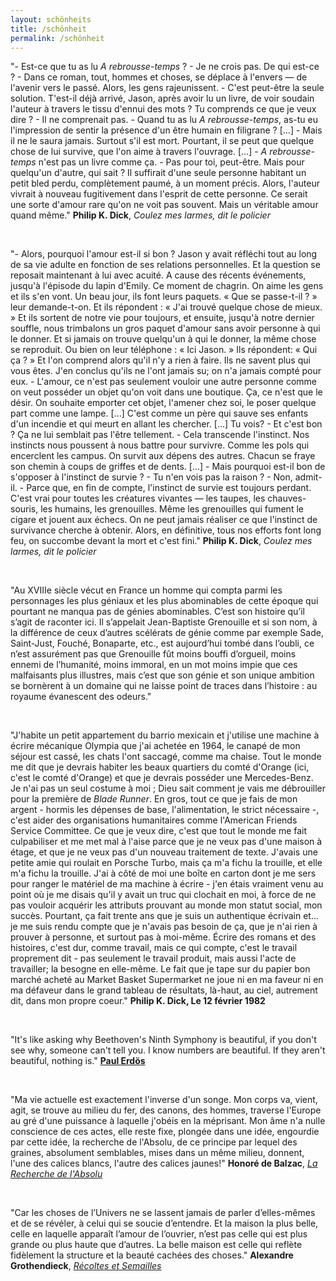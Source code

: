 ```yaml
---
layout: schönheits
title: /schönheit
permalink: /schönheit
---
```

<p>"- Est-ce que tu as lu <i>A rebrousse-temps</i> ?
- Je ne crois pas. De qui est-ce ?
- Dans ce roman, tout, hommes et choses, se déplace à l'envers — de l'avenir vers le passé. Alors, les gens rajeunissent.
- C'est peut-être la seule solution. T'est-il déjà arrivé, Jason, après avoir lu un livre, de voir soudain l'auteur à travers le tissu d'ennui des mots ? Tu comprends ce que je veux dire ?
- Il ne comprenait pas.
- Quand tu as lu <i>A rebrousse-temps</i>, as-tu eu l'impression de sentir la présence d'un être humain en filigrane ? [...]
- Mais il ne le saura jamais. Surtout s'il est mort. Pourtant, il se peut que quelque chose de lui survive, que l'on aime à travers l'ouvrage.
[...]
- <i>A rebrousse-temps</i> n'est pas un livre comme ça.
- Pas pour toi, peut-être. Mais pour quelqu'un d'autre, qui sait ? Il suffirait d'une seule personne habitant un petit bled perdu, complètement paumé, à un moment précis. Alors, l'auteur vivrait à nouveau fugitivement dans l'esprit de cette personne. Ce serait une sorte d'amour rare qu'on ne voit pas souvent. Mais un véritable amour quand même."
<b>Philip K. Dick</b>, <i>Coulez mes larmes, dit le policier</i></p>

<br>

<p>"- Alors, pourquoi l'amour est-il si bon ?
Jason y avait réfléchi tout au long de sa vie adulte en fonction de ses relations personnelles. Et la question se reposait maintenant à lui avec acuité. A cause des récents événements, jusqu'à l'épisode du lapin d'Emily. Ce moment de chagrin. On aime les gens et ils s'en vont. Un beau jour, ils font leurs paquets. « Que se passe-t-il ? » leur demande-t-on. Et ils répondent : « J'ai trouvé quelque chose de mieux. » Et ils sortent de notre vie pour toujours, et ensuite, jusqu'à notre dernier souffle, nous trimbalons un gros paquet d'amour sans avoir personne à qui le donner. Et si jamais on trouve quelqu'un à qui le donner, la même chose se reproduit. Ou bien on leur téléphone : « Ici Jason. » Ils répondent: « Qui ça ? » Et l'on comprend alors qu'il n'y a rien à faire. Ils ne savent plus qui vous êtes. J'en conclus qu'ils ne l'ont jamais su; on n'a jamais compté pour eux.
- L'amour, ce n'est pas seulement vouloir une autre personne comme on veut posséder un objet qu'on voit dans une boutique. Ça, ce n'est que le désir. On souhaite emporter cet objet, l'amener chez soi, le poser quelque part comme une lampe. [...] C'est comme un père qui sauve ses enfants d'un incendie et qui meurt en allant les chercher. [...] Tu vois?
- Et c'est bon ?
Ça ne lui semblait pas l'être tellement.
- Cela transcende l'instinct. Nos instincts nous poussent à nous battre pour survivre. Comme les pols qui encerclent les campus. On survit aux dépens des autres. Chacun se fraye son chemin à coups de griffes et de dents. [...]
- Mais pourquoi est-il bon de s'opposer à l'instinct de survie ?
- ﻿﻿Tu n'en vois pas la raison ?
- ﻿﻿Non, admit-il.
- ﻿﻿Parce que, en fin de compte, l'instinct de survie est toujours perdant. C'est vrai pour toutes les créatures vivantes — les taupes, les chauves-souris, les humains, les grenouilles. Même les grenouilles qui fument le cigare et jouent aux échecs. On ne peut jamais réaliser ce que l'instinct de survivance cherche à obtenir. Alors, en définitive, tous nos efforts font long feu, on succombe devant la mort et c'est fini."
<b>Philip K. Dick</b>, <i>Coulez mes larmes, dit le policier</i></p>

<br>

<p>"Au XVIIIe siècle vécut en France un homme qui compta parmi les personnages les plus géniaux et les plus abominables de cette époque qui pourtant ne manqua pas de génies abominables. C’est son histoire qu’il s’agit de raconter ici. Il s’appelait Jean-Baptiste Grenouille et si son nom, à la différence de ceux d’autres scélérats de génie comme par exemple Sade, Saint-Just, Fouché, Bonaparte, etc., est aujourd’hui tombé dans l’oubli, ce n’est assurément pas que Grenouille fût moins bouffi d’orgueil, moins ennemi de l’humanité, moins immoral, en un mot moins impie que ces malfaisants plus illustres, mais c’est que son génie et son unique ambition se bornèrent à un domaine qui ne laisse point de traces dans l’histoire : au royaume évanescent des odeurs."</p>

<br>

<p>"J'habite un petit appartement du barrio mexicain et j'utilise une machine à écrire mécanique Olympia que j'ai achetée en 1964, le canapé de mon séjour est cassé, les chats l'ont saccagé, comme ma chaise. Tout le monde me dit que je devrais habiter les beaux quartiers du comté d'Orange (ici, c'est le comté d'Orange) et que je devrais posséder une Mercedes-Benz. Je n'ai pas un seul costume à moi ; Dieu sait comment je vais me débrouiller pour la première de <i>Blade Runner</i>. En gros, tout ce que je fais de mon argent - hormis les dépenses de base, l'alimentation, le strict nécessaire -, c'est aider des organisations humanitaires comme l'American Friends Service Committee. Ce que je veux dire, c'est que tout le monde me fait culpabiliser et me met mal à l'aise parce que je ne veux pas d'une maison à étage, et que je ne veux pas d'un nouveau traitement de texte. J'avais une petite amie qui roulait en Porsche Turbo, mais ça m'a fichu la trouille, et elle m'a fichu la trouille. J'ai à côté de moi une boîte en carton dont je me sers pour ranger le matériel de ma machine à écrire - j'en étais vraiment venu au point où je me disais qu'il y avait un truc qui clochait en moi, à force de ne pas vouloir acquérir les attributs prouvant au monde mon statut social, mon succès. Pourtant, ça fait trente ans que je suis un authentique écrivain et... je me suis rendu compte que je n'avais pas besoin de ça, que je n'ai rien à prouver à personne, et surtout pas à moi-même. Écrire des romans et des histoires, c'est dur, comme travail, mais ce qui compte, c'est le travail proprement dit - pas seulement le travail produit, mais aussi l'acte de travailler; la besogne en elle-même. Le fait que je tape sur du papier bon marché acheté au Market Basket Supermarket ne joue ni en ma faveur ni en ma défaveur dans le grand tableau de résultats, là-haut, au ciel, autrement dit, dans mon propre coeur." <b>Philip K. Dick, Le 12 février 1982</b></p>

<!-- 
<p>"Mathematics, rightly viewed, possesses not only truth, but supreme beauty—a beauty cold and austere, like that of sculpture, without appeal to any part of our weaker nature, without the gorgeous trappings of painting or music, yet sublimely pure, and capable of a stern perfection such as only the greatest art can show. The true spirit of delight, the exaltation, the sense of being more than man, which is the touchstone of the highest excellence, is to be found in mathematics as surely as in poetry. What is best in mathematics deserves not merely to be learnt as a task, but to be assimilated as a part of daily thought, and brought again and again before the mind with ever−renewed encouragement. Real life is, to most men, a long second−best, a perpetual compromise between the ideal and the possible; but the world of pure reason knows no compromise, no practical limitations, no barrier to the creative activity embodying in splendid edifices the passionate aspiration after the perfect from which all great work springs. Remote from human passions, remote even from the pitiful facts of nature, the generations have gradually created an ordered cosmos, where pure thought can dwell as in its natural home, and where one, at least, of our nobler impulses can escape from the dreary exile of the actual world."
<b>Bertrand Russell</b>, <a href="https://revistaliterariakatharsis.org/myslog.pdf#page=27" target="_blank" rel="noopener noreferrer"><i>The study of mathematics</i></a></p>
-->

<br>

<p>"It's like asking why Beethoven's Ninth Symphony is beautiful, if you don't see why, someone can't tell you. I know numbers are beautiful. If they aren't beautiful, nothing is."
<a href="https://bobson.ludost.net/copycrime/35559997-Man-Who-Loved-Only-Numbers-Paul-Hoffman.pdf#page=53" target="_blank" rel="noopener noreferrer"><b>Paul Erdös</b></a></p>

<br>

<p>"Ma vie actuelle est exactement l'inverse d'un songe. Mon corps va, vient, agit, se trouve au milieu du fer, des canons, des hommes, traverse l'Europe au gré d'une puissance à laquelle j'obéis en la méprisant. Mon âme n'a nulle conscience de ces actes, elle reste fixe, plongée dans une idée, engourdie par cette idée, la recherche de l'Absolu, de ce principe par lequel des graines, absolument semblables, mises dans un même milieu, donnent, l'une des calices blancs, l'autre des calices jaunes!"
<b>Honoré de Balzac</b>, <a href="https://fr.wikisource.org/wiki/La_Recherche_de_l%E2%80%99Absolu" target="_blank" rel="noopener noreferrer"><i>La Recherche de l'Absolu</i></a></p>

<!-- 
<p>"Music was my first love
And it will be my last
Music of the future
And music of the past
To live without my music
Would be impossible to do
In this world of troubles
My music pulls me through"
<b>John Miles</b>, <i>Music</i></p>
-->

<br>

<p>"Car les choses de l’Univers ne se lassent jamais de parler d’elles-mêmes et de se révéler, à celui qui se soucie d’entendre. Et la maison la plus belle, celle en laquelle apparaît l’amour de l’ouvrier, n’est pas celle qui est plus grande ou plus haute que d’autres. La belle maison est celle qui reflète fidèlement la structure et la beauté cachées des choses."
<b>Alexandre Grothendieck</b>, <a href="https://uberty.org/wp-content/uploads/2015/12/Grothendeick-RetS.pdf#page=48" target="_blank" rel="noopener noreferrer"><i>Récoltes et Semailles</i></a></p>
